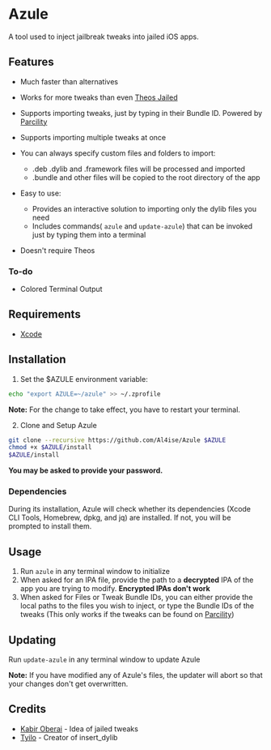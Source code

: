 # Azule

A tool used to inject jailbreak tweaks into jailed iOS apps.

## Features
* Much faster than alternatives
* Works for more tweaks than even [Theos Jailed](https://github.com/kabiroberai/theos-jailed)
* Supports importing tweaks, just by typing in their Bundle ID. Powered by [Parcility](https://parcility.co)
* Supports importing multiple tweaks at once
* You can always specify custom files and folders to import:
  - .deb .dylib and .framework files will be processed and imported 
  - .bundle and other files will be copied to the root directory of the app

* Easy to use:
  - Provides an interactive solution to importing only the dylib files you need
  - Includes commands( `azule` and `update-azule`) that can be invoked just by typing them into a terminal
* Doesn't require Theos

### To-do
* Colored Terminal Output

## Requirements
* [Xcode](https://apps.apple.com/us/app/xcode/id497799835)

## Installation
1. Set the $AZULE environment variable:
```zsh
echo "export AZULE=~/azule" >> ~/.zprofile
```
**Note:** For the change to take effect, you have to restart your terminal.

2. Clone and Setup Azule
```zsh
git clone --recursive https://github.com/Al4ise/Azule $AZULE
chmod +x $AZULE/install
$AZULE/install
```
**You may be asked to provide your password.**

### Dependencies 
During its installation, Azule will check whether its dependencies (Xcode CLI Tools, Homebrew, dpkg, and jq) are installed. If not, you will be prompted to install them.

## Usage
1. Run `azule` in any terminal window to initialize
2. When asked for an IPA file, provide the path to a **decrypted** IPA of the app you are trying to modify. **Encrypted IPAs don't work**
3. When asked for Files or Tweak Bundle IDs, you can either provide the local paths to the files you wish to inject, or type the Bundle IDs of the tweaks (This only works if the tweaks can be found on [Parcility](https://parcility.co))

## Updating
Run `update-azule` in any terminal window to update Azule

**Note:** If you have modified any of Azule's files, the updater will abort so that your changes don't get overwritten.

## Credits

* [Kabir Oberai](https://github.com/kabiroberai/theos-jailed) - Idea of jailed tweaks
* [Tyilo](https://github.com/Tyilo/insert_dylib) - Creator of insert_dylib
